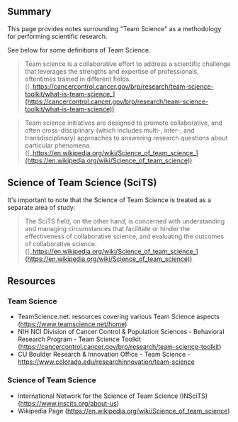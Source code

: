 
## Summary

This page provides notes surrounding "Team Science" as a methodology for performing scientific research.

See below for some definitions of Team Science.

>Team science is a collaborative effort to address a scientific challenge that leverages the strengths and expertise of professionals, oftentimes trained in different fields. ([_https://cancercontrol.cancer.gov/brp/research/team-science-toolkit/what-is-team-science_](https://cancercontrol.cancer.gov/brp/research/team-science-toolkit/what-is-team-science))

>Team science initiatives are designed to promote collaborative, and often cross-disciplinary (which includes multi-, inter-, and transdisciplinary) approaches to answering research questions about particular phenomena. ([_https://en.wikipedia.org/wiki/Science_of_team_science_](https://en.wikipedia.org/wiki/Science_of_team_science))

## Science of Team Science (SciTS)

It's important to note that the Science of Team Science is treated as a separate area of study:

>The SciTS field, on the other hand, is concerned with understanding and managing circumstances that facilitate or hinder the effectiveness of collaborative science, and evaluating the outcomes of collaborative science.([_https://en.wikipedia.org/wiki/Science_of_team_science_](https://en.wikipedia.org/wiki/Science_of_team_science))

## Resources

### Team Science

- TeamScience.net: resources covering various Team Science aspects (<https://www.teamscience.net/home>)
- NIH NCI Division of Cancer Control & Population Sciences - Behavioral Research Program - Team Science Toolkit (<https://cancercontrol.cancer.gov/brp/research/team-science-toolkit>)
- CU Boulder Research & Innovation Office - Team Science - <https://www.colorado.edu/researchinnovation/team-science>

### Science of Team Science

- International Network for the Science of Team Science (INSciTS) (<https://www.inscits.org/about-us>)
- Wikipedia Page (<https://en.wikipedia.org/wiki/Science_of_team_science>)
